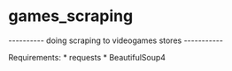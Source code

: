 games_scraping
==============

---------- doing scraping to videogames stores -----------

Requirements: 
	* requests
	* BeautifulSoup4
